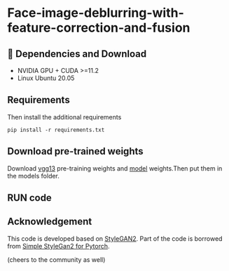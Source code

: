 # Face-image-deblurring-with-feature-correction-and-fusion

## :wrench: Dependencies and Download

- NVIDIA GPU + CUDA >=11.2
- Linux Ubuntu 20.05

## Requirements
Then install the additional requirements
```
pip install -r requirements.txt
```

## Download pre-trained weights
Download [vgg13]() pre-training weights and [model]() weights.Then put them in the models folder.

## RUN code


## Acknowledgement

This code is developed based on [StyleGAN2](https://arxiv.org/abs/1912.04958). Part of the code is borrowed from [Simple StyleGan2 for Pytorch]([https://github.com/stylegan-human/StyleGAN-Human](https://github.com/lucidrains/stylegan2-pytorch)https://github.com/lucidrains/stylegan2-pytorch).

(cheers to the community as well)
